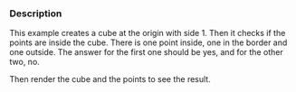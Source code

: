 ### Description

This example creates a cube at the origin with side 1. Then it checks if the points are inside the cube. There is one point inside, one in the border and one outside. The answer for the first one should be yes, and for the other two, no.

Then render the cube and the points to see the result.
